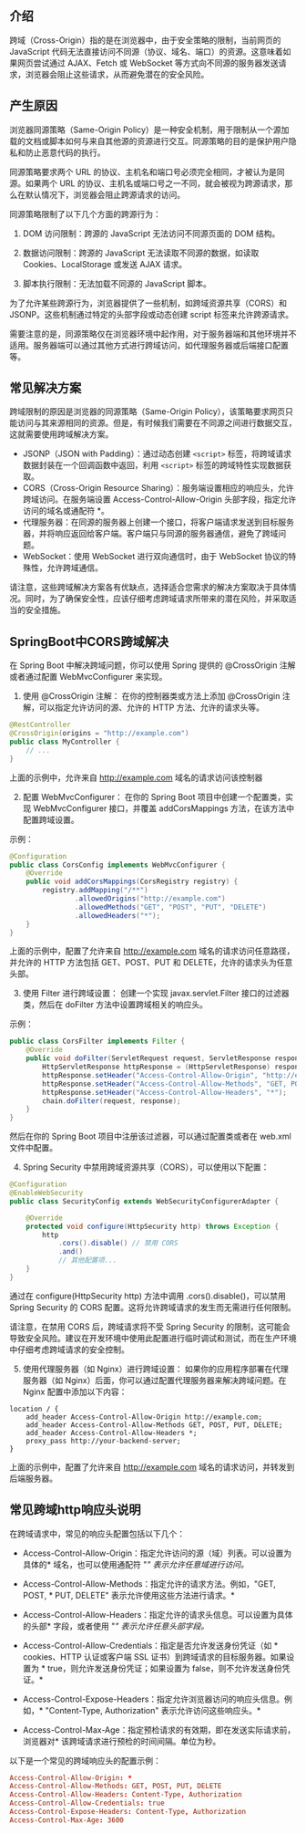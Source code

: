 ## 介绍
跨域（Cross-Origin）指的是在浏览器中，由于安全策略的限制，当前网页的 JavaScript 代码无法直接访问不同源（协议、域名、端口）的资源。这意味着如果网页尝试通过 AJAX、Fetch 或 WebSocket 等方式向不同源的服务器发送请求，浏览器会阻止这些请求，从而避免潜在的安全风险。

## 产生原因
浏览器同源策略（Same-Origin Policy）是一种安全机制，用于限制从一个源加载的文档或脚本如何与来自其他源的资源进行交互。同源策略的目的是保护用户隐私和防止恶意代码的执行。

同源策略要求两个 URL 的协议、主机名和端口号必须完全相同，才被认为是同源。如果两个 URL 的协议、主机名或端口号之一不同，就会被视为跨源请求，那么在默认情况下，浏览器会阻止跨源请求的访问。

同源策略限制了以下几个方面的跨源行为：

1. DOM 访问限制：跨源的 JavaScript 无法访问不同源页面的 DOM 结构。

2. 数据访问限制：跨源的 JavaScript 无法读取不同源的数据，如读取 Cookies、LocalStorage 或发送 AJAX 请求。

3. 脚本执行限制：无法加载不同源的 JavaScript 脚本。

为了允许某些跨源行为，浏览器提供了一些机制，如跨域资源共享（CORS）和 JSONP。这些机制通过特定的头部字段或动态创建 script 标签来允许跨源请求。

需要注意的是，同源策略仅在浏览器环境中起作用，对于服务器端和其他环境并不适用。服务器端可以通过其他方式进行跨域访问，如代理服务器或后端接口配置等。
## 常见解决方案
跨域限制的原因是浏览器的同源策略（Same-Origin Policy），该策略要求网页只能访问与其来源相同的资源。但是，有时候我们需要在不同源之间进行数据交互，这就需要使用跨域解决方案。

* JSONP（JSON with Padding）：通过动态创建 `<script>` 标签，将跨域请求数据封装在一个回调函数中返回，利用 `<script>` 标签的跨域特性实现数据获取。
* CORS（Cross-Origin Resource Sharing）：服务端设置相应的响应头，允许跨域访问。在服务端设置 Access-Control-Allow-Origin 头部字段，指定允许访问的域名或通配符 *。
* 代理服务器：在同源的服务器上创建一个接口，将客户端请求发送到目标服务器，并将响应返回给客户端。客户端只与同源的服务器通信，避免了跨域问题。
* WebSocket：使用 WebSocket 进行双向通信时，由于 WebSocket 协议的特殊性，允许跨域通信。

请注意，这些跨域解决方案各有优缺点，选择适合您需求的解决方案取决于具体情况。同时，为了确保安全性，应该仔细考虑跨域请求所带来的潜在风险，并采取适当的安全措施。

## SpringBoot中CORS跨域解决
在 Spring Boot 中解决跨域问题，你可以使用 Spring 提供的 @CrossOrigin 注解或者通过配置 WebMvcConfigurer 来实现。

1. 使用 @CrossOrigin 注解：
在你的控制器类或方法上添加 @CrossOrigin 注解，可以指定允许访问的源、允许的 HTTP 方法、允许的请求头等。
```Java
@RestController
@CrossOrigin(origins = "http://example.com")
public class MyController {
    // ...
}
```
上面的示例中，允许来自 http://example.com 域名的请求访问该控制器

2. 配置 WebMvcConfigurer：
在你的 Spring Boot 项目中创建一个配置类，实现 WebMvcConfigurer 接口，并覆盖 addCorsMappings 方法，在该方法中配置跨域设置。

示例：
```Java
@Configuration
public class CorsConfig implements WebMvcConfigurer {
    @Override
    public void addCorsMappings(CorsRegistry registry) {
        registry.addMapping("/**")
                .allowedOrigins("http://example.com")
                .allowedMethods("GET", "POST", "PUT", "DELETE")
                .allowedHeaders("*");
    }
}
```
上面的示例中，配置了允许来自 http://example.com 域名的请求访问任意路径，并允许的 HTTP 方法包括 GET、POST、PUT 和 DELETE，允许的请求头为任意头部。

3. 使用 Filter 进行跨域设置：
创建一个实现 javax.servlet.Filter 接口的过滤器类，然后在 doFilter 方法中设置跨域相关的响应头。

示例：
```Java
public class CorsFilter implements Filter {
    @Override
    public void doFilter(ServletRequest request, ServletResponse response, FilterChain chain) throws IOException, ServletException {
        HttpServletResponse httpResponse = (HttpServletResponse) response;
        httpResponse.setHeader("Access-Control-Allow-Origin", "http://example.com");
        httpResponse.setHeader("Access-Control-Allow-Methods", "GET, POST, PUT, DELETE");
        httpResponse.setHeader("Access-Control-Allow-Headers", "*");
        chain.doFilter(request, response);
    }
}
```
然后在你的 Spring Boot 项目中注册该过滤器，可以通过配置类或者在 web.xml 文件中配置。

4. Spring Security 中禁用跨域资源共享（CORS），可以使用以下配置：
```Java
@Configuration
@EnableWebSecurity
public class SecurityConfig extends WebSecurityConfigurerAdapter {

    @Override
    protected void configure(HttpSecurity http) throws Exception {
        http
            .cors().disable() // 禁用 CORS
            .and()
            // 其他配置项...
    }
}
```
通过在 configure(HttpSecurity http) 方法中调用 .cors().disable()，可以禁用 Spring Security 的 CORS 配置。这将允许跨域请求的发生而无需进行任何限制。

请注意，在禁用 CORS 后，跨域请求将不受 Spring Security 的限制，这可能会导致安全风险。建议在开发环境中使用此配置进行临时调试和测试，而在生产环境中仔细考虑跨域请求的安全控制。

5. 使用代理服务器（如 Nginx）进行跨域设置：
如果你的应用程序部署在代理服务器（如 Nginx）后面，你可以通过配置代理服务器来解决跨域问题。在 Nginx 配置中添加以下内容：
```Conf
location / {
    add_header Access-Control-Allow-Origin http://example.com;
    add_header Access-Control-Allow-Methods GET, POST, PUT, DELETE;
    add_header Access-Control-Allow-Headers *;
    proxy_pass http://your-backend-server;
}
```
上面的示例中，配置了允许来自 http://example.com 域名的请求访问，并转发到后端服务器。


## 常见跨域http响应头说明
在跨域请求中，常见的响应头配置包括以下几个：

* Access-Control-Allow-Origin：指定允许访问的源（域）列表。可以设置为具体的* 域名，也可以使用通配符 "*" 表示允许任意域进行访问。* 

* Access-Control-Allow-Methods：指定允许的请求方法。例如，"GET, POST, * PUT, DELETE" 表示允许使用这些方法进行请求。* 

* Access-Control-Allow-Headers：指定允许的请求头信息。可以设置为具体的头部* 字段，或者使用 "*" 表示允许任意头部字段。* 

* Access-Control-Allow-Credentials：指定是否允许发送身份凭证（如 * cookies、HTTP 认证或客户端 SSL 证书）到跨域请求的目标服务器。如果设置为 * true，则允许发送身份凭证；如果设置为 false，则不允许发送身份凭证。* 

* Access-Control-Expose-Headers：指定允许浏览器访问的响应头信息。例如，* "Content-Type, Authorization" 表示允许访问这些响应头。* 

* Access-Control-Max-Age：指定预检请求的有效期，即在发送实际请求前，浏览器对* 该跨域请求进行预检的时间间隔。单位为秒。

以下是一个常见的跨域响应头的配置示例：
```conf
Access-Control-Allow-Origin: *
Access-Control-Allow-Methods: GET, POST, PUT, DELETE
Access-Control-Allow-Headers: Content-Type, Authorization
Access-Control-Allow-Credentials: true
Access-Control-Expose-Headers: Content-Type, Authorization
Access-Control-Max-Age: 3600
```